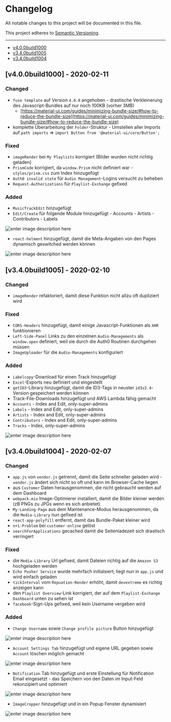 # Changelog

All notable changes to this project will be documented in this file.

This project adheres to [Semantic Versioning](https://semver.org/spec/v2.0.0.html).

---

- [v4.0.0build1000](#v4.0.0build1000)
- [v3.4.0build1005](#v3.4.0build1005)
- [v3.4.0build1004](#v3.4.0build1004)

<a name="v4.0.0build1000"></a>

## [v4.0.0build1000] - 2020-02-11

### Changed

- `fuse template` auf Version `4.0.0` angehoben - drastische Verkleinerung des Javascript-Bundles auf nur noch 100KB (vorher 3MB)
  - [https://material-ui.com/guides/minimizing-bundle-size/#how-to-reduce-the-bundle-size](https://material-ui.com/guides/minimizing-bundle-size/#how-to-reduce-the-bundle-size)
- komplette Überarbeitung der `Folder`-Struktur - Umstellen aller Imports auf `path imports` => `import Button from '@material-ui/core/Button';`

### Fixed

- `imageRender` bei `My Playlists` korrigiert (Bilder wurden nicht richtig geladen)
- `PrismCode` korrigiert, da `window.Prism` nicht definiert war - `styles/prism.css` zum Index hinzugefügt
- `Auth0 invalid state` für `Audio Management`-Logins versucht zu beheben
- `Request-Authorizations` für `Playlist-Exchange` gefixed

### Added

- `MusicTrackEdit` hinzugefügt
- `Edit/Create` für folgende Module hinzugefügt - Accounts - Artists - Contributors - Labels

![enter image description here](https://s3.eu-central-1.amazonaws.com/affekt-assets/share/2020/02/chrome_Bxu6SJjk2Z.png)

- `react-helment` hinzugefügt, damit die Meta-Angaben von den Pages dynamisch geswitched werden können

![enter image description here](https://s3.eu-central-1.amazonaws.com/affekt-assets/share/2020/02/chrome_PChQtQeqxv.png)

<a name="v3.4.0build1005"></a>

## [v3.4.0build1005] - 2020-02-10

### Changed

- `imageRender` refaktoriert, damit diese Funktion nicht allzu oft dupliziert wird

### Fixed

- `CORS-Headers` hinzugefügt, damit einige Javascript-Funktionen als `XHR` funktionieren
- `Left-Side-Panel` Links zu den einzelnen `Audio-Managements` als `window.open` definiert, weil sie durch die Auth0 Routinen durchgehen müssen
- `ImageUploader` für die `Audio-Managements` konfiguriert

### Added

- `Labelcopy`-Download für einen Track hinzugefügt
- `Excel`-Exports neu definiert und eingestellt
- `getID3`-Library hinzugefügt, damit die ID3-Tags in neuster `id3v2.4`-Version gespeichert werden können
- Track-File-Downloads hinzugefügt und AWS Lambda fähig gemacht
- `Accounts` - Index and Edit, only-super-admins
- `Labels` - Index and Edit, only-super-admins
- `Artists` - Index and Edit, only-super-admins
- `Contributors` - Index and Edit, only-super-admins
- `Tracks` - Index, only-super-admins

![enter image description here](https://s3.eu-central-1.amazonaws.com/affekt-assets/share/2020/02/chrome_LlUIetLOp3.png)

<a name="v3.4.0build1004"></a>

## [v3.4.0build1004] - 2020-02-07

### Changed

- `app.js` von `vendor.js` getrennt, damit die Seite schneller geladen wird - `vendor.js` ändert sich nicht so oft und kann im Browser-Cache liegen
- aus `Customer` Daten herausgenommen, die nicht gebraucht werden auf dem Dashboard
- `webpack.mix` Image-Optimierer installiert, damit die Bilder kleiner werden (zB PNGs zu JPGs wenn es sich anbietet)
- `My-Landing-Page` aus dem Maintenance-Modus herausgenommen, da die `Media-Library` nun gefixed ist
- `react-app-polyfill` entfernt, damit das Bundle-Paket kleiner wird
- `n+1-Problem` bei `customer-online` gelöst
- `searchForApplications` gecached damit die Seitenladezeit sich drastisch verringert

### Fixed

- die `Media-Library` Url gefixed, damit Dateien richtig auf die `Amazon S3` hochgeladen werden
- `Echo Pusher Service` wurde mehrfach initialsiert; liegt nun in `app.js` und wird einfach geladen
- `tickInterval` vom `Repuation-Render` erhöht, damit `devextreme` es richtig anzeigen kann
- den `Playlist Overview`-Link korrigiert, der auf dem `Playlist-Exchange Dashboard` unten zu sehen ist
- `facebook`-Sign-Ups gefixed, weil kein Username vergeben wird

### Added

- `Change Username` sowie `Change profile picture` Button hinzugefügt

![enter image description here](https://s3.eu-central-1.amazonaws.com/affekt-assets/share/2020/02/chrome_sIJUopxwSo.png)

- `Account Settings Tab` hinzugefügt und eigene URL gegeben sowie `Account` löschen möglich gemacht

![enter image description here](https://s3.eu-central-1.amazonaws.com/affekt-assets/share/2020/02/chrome_T0yas5yNqj.png)

- `Notification` Tab hinzugefügt und erste Einstellung für Notification Email eingesetzt - das Speichern von den Daten im Input-Feld rekonzipiert und optimiert

![enter image description here](https://s3.eu-central-1.amazonaws.com/affekt-assets/share/2020/02/chrome_JulRnA8im5.png)

- `ImageCropper` hinzugefügt und in ein Popup Fenster dynamisiert

![enter image description here](https://s3.eu-central-1.amazonaws.com/affekt-assets/share/2020/02/chrome_M6koulUg9g.png)
